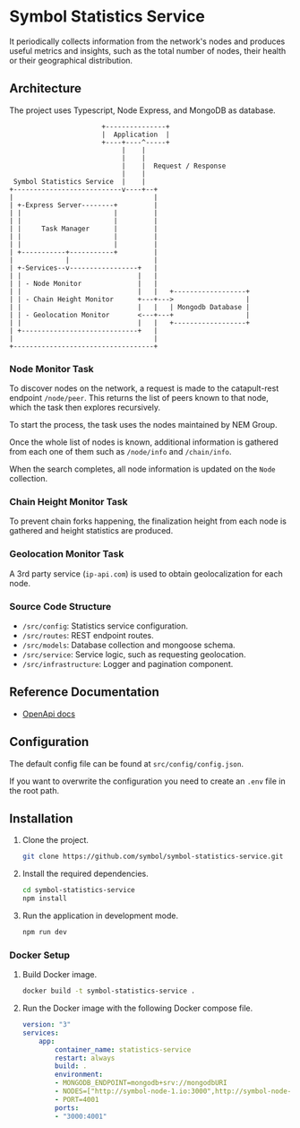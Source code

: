 # Symbol Statistics Service

It periodically collects information from the network's nodes and produces useful metrics and insights, such as the total number of nodes, their health or their geographical distribution.

## Architecture

The project uses Typescript, Node Express, and MongoDB as database.

```text
                       +---------------+
                       |  Application  |
                       +----+----^-----+
                            |    |
                            |    |
                            |    |  Request / Response
                            |    |
 Symbol Statistics Service  |    |
+---------------------------v----+--+
|                                   |
| +-Express Server--------+         |
| |                       |         |
| |                       |         |
| |     Task Manager      |         |
| |                       |         |
| |                       |         |
| +-----------+-----------+         |
|             |                     |
| +-Services--v-----------------+   |
| |                             |   |
| | - Node Monitor              |   |
| |                             |   |   +------------------+
| | - Chain Height Monitor      +---+--->                  |
| |                             |   |   | Mongodb Database |
| | - Geolocation Monitor       <---+---+                  |
| |                             |   |   +------------------+
| +-----------------------------+   |
|                                   |
+-----------------------------------+
```

### Node Monitor Task

To discover nodes on the network, a request is made to the catapult-rest endpoint `/node/peer`. This returns the list of peers known to that node, which the task then explores recursively.

To start the process, the task uses the nodes maintained by NEM Group.

Once the whole list of nodes is known, additional information is gathered from each one of them such as `/node/info` and `/chain/info`.

When the search completes, all node information is updated on the `Node` collection.

### Chain Height Monitor Task

To prevent chain forks happening, the finalization height from each node is gathered and height statistics are produced.

### Geolocation Monitor Task

A 3rd party service (`ip-api.com`) is used to obtain geolocalization for each node.

### Source Code Structure

* `/src/config`: Statistics service configuration.
* `/src/routes`: REST endpoint routes.
* `/src/models`: Database collection and mongoose schema.
* `/src/service`: Service logic, such as requesting geolocation.
* `/src/infrastructure`: Logger and pagination component.

## Reference Documentation
- [OpenApi docs](https://testnet.symbol.services/openapi/index.html)

## Configuration

The default config file can be found at `src/config/config.json`.

If you want to overwrite the configuration you need to create an `.env` file in the root path.

## Installation

1. Clone the project.

   ```bash
   git clone https://github.com/symbol/symbol-statistics-service.git
   ```

2. Install the required dependencies.

   ```bash
   cd symbol-statistics-service
   npm install
   ```

3. Run the application in development mode.

   ```bash
   npm run dev
   ```

### Docker Setup

1. Build Docker image.

   ```bash
   docker build -t symbol-statistics-service .
   ```

2. Run the Docker image with the following Docker compose file.

   ```yaml
   version: "3"
   services:
       app:
           container_name: statistics-service
           restart: always
           build: .
           environment:
           - MONGODB_ENDPOINT=mongodb+srv://mongodbURI
           - NODES=["http://symbol-node-1.io:3000",http://symbol-node-2.io:3000"]
           - PORT=4001
           ports:
           - "3000:4001"
   ```
